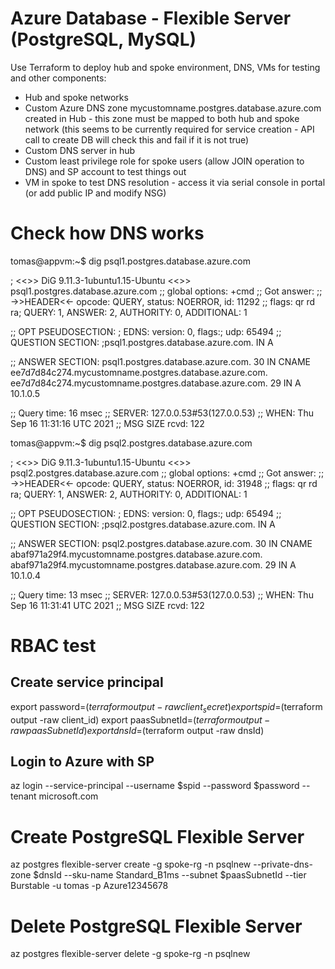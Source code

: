 # Azure Database - Flexible Server (PostgreSQL, MySQL)
Use Terraform to deploy hub and spoke environment, DNS, VMs for testing and other components:
- Hub and spoke networks
- Custom Azure DNS zone mycustomname.postgres.database.azure.com created in Hub - this zone must be mapped to both hub and spoke network (this seems to be currently required for service creation - API call to create DB will check this and fail if it is not true)
- Custom DNS server in hub
- Custom least privilege role for spoke users (allow JOIN operation to DNS) and SP account to test things out
- VM in spoke to test DNS resolution - access it via serial console in portal (or add public IP and modify NSG)

# Check how DNS works
tomas@appvm:~$ dig psql1.postgres.database.azure.com

; <<>> DiG 9.11.3-1ubuntu1.15-Ubuntu <<>> psql1.postgres.database.azure.com
;; global options: +cmd
;; Got answer:
;; ->>HEADER<<- opcode: QUERY, status: NOERROR, id: 11292
;; flags: qr rd ra; QUERY: 1, ANSWER: 2, AUTHORITY: 0, ADDITIONAL: 1

;; OPT PSEUDOSECTION:
; EDNS: version: 0, flags:; udp: 65494
;; QUESTION SECTION:
;psql1.postgres.database.azure.com. IN A

;; ANSWER SECTION:
psql1.postgres.database.azure.com. 30 IN CNAME ee7d7d84c274.mycustomname.postgres.database.azure.com.
ee7d7d84c274.mycustomname.postgres.database.azure.com. 29 IN A 10.1.0.5

;; Query time: 16 msec
;; SERVER: 127.0.0.53#53(127.0.0.53)
;; WHEN: Thu Sep 16 11:31:16 UTC 2021
;; MSG SIZE  rcvd: 122

tomas@appvm:~$ dig psql2.postgres.database.azure.com

; <<>> DiG 9.11.3-1ubuntu1.15-Ubuntu <<>> psql2.postgres.database.azure.com
;; global options: +cmd
;; Got answer:
;; ->>HEADER<<- opcode: QUERY, status: NOERROR, id: 31948
;; flags: qr rd ra; QUERY: 1, ANSWER: 2, AUTHORITY: 0, ADDITIONAL: 1

;; OPT PSEUDOSECTION:
; EDNS: version: 0, flags:; udp: 65494
;; QUESTION SECTION:
;psql2.postgres.database.azure.com. IN A

;; ANSWER SECTION:
psql2.postgres.database.azure.com. 30 IN CNAME abaf971a29f4.mycustomname.postgres.database.azure.com.
abaf971a29f4.mycustomname.postgres.database.azure.com. 29 IN A 10.1.0.4

;; Query time: 13 msec
;; SERVER: 127.0.0.53#53(127.0.0.53)
;; WHEN: Thu Sep 16 11:31:41 UTC 2021
;; MSG SIZE  rcvd: 122


# RBAC test

## Create service principal
export password=$(terraform output -raw client_secret)
export spid=$(terraform output -raw client_id)
export paasSubnetId=$(terraform output -raw paasSubnetId)
export dnsId=$(terraform output -raw dnsId)

## Login to Azure with SP
az login --service-principal --username $spid --password $password --tenant microsoft.com

# Create PostgreSQL Flexible Server
az postgres flexible-server create -g spoke-rg -n psqlnew --private-dns-zone $dnsId --sku-name Standard_B1ms --subnet $paasSubnetId --tier Burstable -u tomas -p Azure12345678

# Delete PostgreSQL Flexible Server
az postgres flexible-server delete -g spoke-rg -n psqlnew
